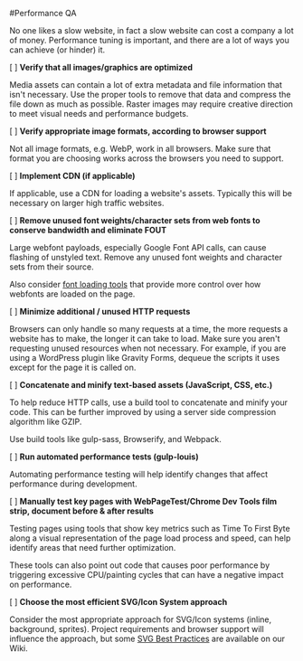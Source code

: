 #Performance QA

No one likes a slow website, in fact a slow website can cost a company a lot of money. Performance tuning is important, and there are a lot of ways you can achieve (or hinder) it. 

[ ] **Verify that all images/graphics are optimized**

Media assets can contain a lot of extra metadata and file information that isn't necessary. Use the proper tools to remove that data and compress the file down as much as possible. Raster images may require creative direction to meet visual needs and performance budgets.

[ ] **Verify appropriate image formats, according to browser support**

Not all image formats, e.g. WebP, work in all browsers. Make sure that format you are choosing works across the browsers you need to support.

[ ] **Implement CDN (if applicable)**

If applicable, use a CDN for loading a website's assets. Typically this will be necessary on larger high traffic websites.

[ ] **Remove unused font weights/character sets from web fonts to conserve bandwidth and eliminate FOUT**

Large webfont payloads, especially Google Font API calls, can cause flashing of unstyled text. Remove any unused font weights and character sets from their source. 

Also consider [font loading tools](https://github.com/typekit/webfontloader) that provide more control over how webfonts are loaded on the page. 

[ ] **Minimize additional / unused HTTP requests**

Browsers can only handle so many requests at a time, the more requests a website has to make, the longer it can take to load. Make sure you aren't requesting unused resources when not necessary. For example, if you are using a WordPress plugin like Gravity Forms, dequeue the scripts it uses except for the page it is called on. 

[ ] **Concatenate and minify text-based assets (JavaScript, CSS, etc.)**

To help reduce HTTP calls, use a build tool to concatenate and minify your code. This can be further improved by using a server side compression algorithm like GZIP.

Use build tools like gulp-sass, Browserify, and Webpack. 

[ ] **Run automated performance tests (gulp-louis)**

Automating performance testing will help identify changes that affect performance during development.

[ ] **Manually test key pages with WebPageTest/Chrome Dev Tools film strip, document before & after results**

Testing pages using tools that show key metrics such as Time To First Byte along a visual representation of the page load process and speed, can help identify areas that need further optimization.

These tools can also point out code that causes poor performance by triggering excessive CPU/painting cycles that can have a negative impact on performance.

[ ] **Choose the most efficient SVG/Icon System approach**

Consider the most appropriate approach for SVG/Icon systems (inline, background, sprites). Project requirements and browser support will influence the approach, but some [SVG Best Practices](https://thinkbrownstone.atlassian.net/wiki/display/DEV/SVG+Best+Practices) are available on our Wiki.